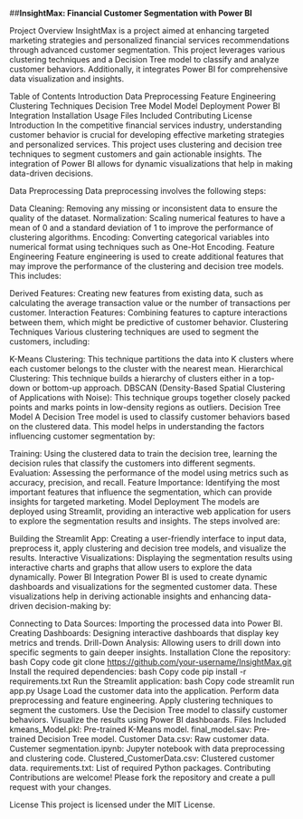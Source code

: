 ##**InsightMax: Financial Customer Segmentation with Power BI**

Project Overview
InsightMax is a project aimed at enhancing targeted marketing strategies and personalized financial services recommendations through advanced customer segmentation. This project leverages various clustering techniques and a Decision Tree model to classify and analyze customer behaviors. Additionally, it integrates Power BI for comprehensive data visualization and insights.


Table of Contents
Introduction
Data Preprocessing
Feature Engineering
Clustering Techniques
Decision Tree Model
Model Deployment
Power BI Integration
Installation
Usage
Files Included
Contributing
License
Introduction
In the competitive financial services industry, understanding customer behavior is crucial for developing effective marketing strategies and personalized services. This project uses clustering and decision tree techniques to segment customers and gain actionable insights. The integration of Power BI allows for dynamic visualizations that help in making data-driven decisions.

Data Preprocessing
Data preprocessing involves the following steps:

Data Cleaning: Removing any missing or inconsistent data to ensure the quality of the dataset.
Normalization: Scaling numerical features to have a mean of 0 and a standard deviation of 1 to improve the performance of clustering algorithms.
Encoding: Converting categorical variables into numerical format using techniques such as One-Hot Encoding.
Feature Engineering
Feature engineering is used to create additional features that may improve the performance of the clustering and decision tree models. This includes:

Derived Features: Creating new features from existing data, such as calculating the average transaction value or the number of transactions per customer.
Interaction Features: Combining features to capture interactions between them, which might be predictive of customer behavior.
Clustering Techniques
Various clustering techniques are used to segment the customers, including:

K-Means Clustering: This technique partitions the data into K clusters where each customer belongs to the cluster with the nearest mean.
Hierarchical Clustering: This technique builds a hierarchy of clusters either in a top-down or bottom-up approach.
DBSCAN (Density-Based Spatial Clustering of Applications with Noise): This technique groups together closely packed points and marks points in low-density regions as outliers.
Decision Tree Model
A Decision Tree model is used to classify customer behaviors based on the clustered data. This model helps in understanding the factors influencing customer segmentation by:

Training: Using the clustered data to train the decision tree, learning the decision rules that classify the customers into different segments.
Evaluation: Assessing the performance of the model using metrics such as accuracy, precision, and recall.
Feature Importance: Identifying the most important features that influence the segmentation, which can provide insights for targeted marketing.
Model Deployment
The models are deployed using Streamlit, providing an interactive web application for users to explore the segmentation results and insights. The steps involved are:

Building the Streamlit App: Creating a user-friendly interface to input data, preprocess it, apply clustering and decision tree models, and visualize the results.
Interactive Visualizations: Displaying the segmentation results using interactive charts and graphs that allow users to explore the data dynamically.
Power BI Integration
Power BI is used to create dynamic dashboards and visualizations for the segmented customer data. These visualizations help in deriving actionable insights and enhancing data-driven decision-making by:

Connecting to Data Sources: Importing the processed data into Power BI.
Creating Dashboards: Designing interactive dashboards that display key metrics and trends.
Drill-Down Analysis: Allowing users to drill down into specific segments to gain deeper insights.
Installation
Clone the repository:
bash
Copy code
git clone https://github.com/your-username/InsightMax.git
Install the required dependencies:
bash
Copy code
pip install -r requirements.txt
Run the Streamlit application:
bash
Copy code
streamlit run app.py
Usage
Load the customer data into the application.
Perform data preprocessing and feature engineering.
Apply clustering techniques to segment the customers.
Use the Decision Tree model to classify customer behaviors.
Visualize the results using Power BI dashboards.
Files Included
kmeans_Model.pkl: Pre-trained K-Means model.
final_model.sav: Pre-trained Decision Tree model.
Customer Data.csv: Raw customer data.
Custemer segmentation.ipynb: Jupyter notebook with data preprocessing and clustering code.
Clustered_CustomerData.csv: Clustered customer data.
requirements.txt: List of required Python packages.
Contributing
Contributions are welcome! Please fork the repository and create a pull request with your changes.

License
This project is licensed under the MIT License.

